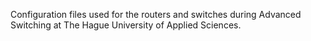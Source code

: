 Configuration files used for the routers and switches during Advanced Switching at The Hague University of Applied Sciences.
